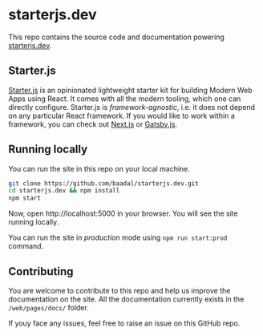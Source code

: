 # starterjs.dev
This repo contains the source code and documentation powering [starterjs.dev](https://starterjs.dev/).

## Starter.js
[Starter.js](https://starterjs.dev/) is an opinionated lightweight starter kit for building Modern Web Apps using React. It comes with all the modern tooling, which one can directly configure. Starter.js is _framework-agnostic_, i.e. it does not depend on any particular React framework. If you would like to work within a framework, you can check out [Next.js](https://nextjs.org/) or [Gatsby.js](https://www.gatsbyjs.com/).

## Running locally
You can run the site in this repo on your local machine. 

```bash
git clone https://github.com/baadal/starterjs.dev.git
cd starterjs.dev && npm install
npm start
```
Now, open http://localhost:5000 in your browser. You will see the site running locally.

You can run the site in _production_ mode using `npm run start:prod` command.

## Contributing
You are welcome to contribute to this repo and help us improve the documentation on the site.
All the documentation currently exists in the `/web/pages/docs/` folder.

If youy face any issues, feel free to raise an issue on this GitHub repo.
